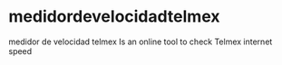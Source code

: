 # medidordevelocidadtelmex
medidor de velocidad telmex Is an online tool to check Telmex internet speed
